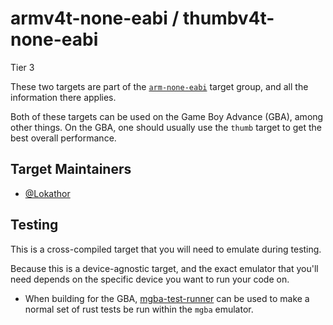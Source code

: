# armv4t-none-eabi / thumbv4t-none-eabi

Tier 3

These two targets are part of the [`arm-none-eabi`](arm-none-eabi.md) target
group, and all the information there applies.

Both of these targets can be used on the Game Boy Advance (GBA), among other
things. On the GBA, one should usually use the `thumb` target to get the best
overall performance.

## Target Maintainers

* [@Lokathor](https://github.com/lokathor)

## Testing

This is a cross-compiled target that you will need to emulate during testing.

Because this is a device-agnostic target, and the exact emulator that you'll
need depends on the specific device you want to run your code on.

* When building for the GBA, [mgba-test-runner](https://github.com/agbrs/agb)
  can be used to make a normal set of rust tests be run within the `mgba`
  emulator.
